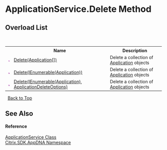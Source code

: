 # ApplicationService.Delete Method 
 


## Overload List
&nbsp;<table><tr><th></th><th>Name</th><th>Description</th></tr><tr><td>![Public method](media/pubmethod.gif "Public method")</td><td><a href="M_Citrix_SDK_AppDNA_ApplicationService_Delete">Delete(Application[])</a></td><td>
Delete a collection of <a href="T_Citrix_SDK_AppDNA_Application">Application</a> objects</td></tr><tr><td>![Public method](media/pubmethod.gif "Public method")</td><td><a href="M_Citrix_SDK_AppDNA_ApplicationService_Delete_1">Delete(IEnumerable(Application))</a></td><td>
Delete a collection of <a href="T_Citrix_SDK_AppDNA_Application">Application</a> objects</td></tr><tr><td>![Public method](media/pubmethod.gif "Public method")</td><td><a href="M_Citrix_SDK_AppDNA_ApplicationService_Delete_2">Delete(IEnumerable(Application), ApplicationDeleteOptions)</a></td><td>
Delete a collection of <a href="T_Citrix_SDK_AppDNA_Application">Application</a> objects</td></tr></table>&nbsp;
<a href="#applicationservice.delete-method">Back to Top</a>

## See Also


#### Reference
<a href="T_Citrix_SDK_AppDNA_ApplicationService">ApplicationService Class</a><br /><a href="N_Citrix_SDK_AppDNA">Citrix.SDK.AppDNA Namespace</a><br />